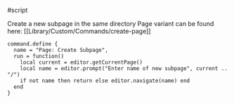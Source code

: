 #script

Create a new subpage in the same directory
Page variant can be found here: [[Library/Custom/Commands/create-page]]

```space-lua
command.define {
  name = "Page: Create Subpage",
  run = function()
    local current = editor.getCurrentPage()
    local name = editor.prompt("Enter name of new subpage", current .. "/")
    if not name then return else editor.navigate(name) end
  end
}
```